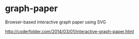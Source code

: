 graph-paper
===========

Browser-based interactive graph paper using SVG

http://coderfolder.com/2014/03/01/interactive-graph-paper.html
